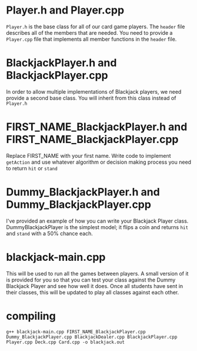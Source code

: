 # Player.h and Player.cpp

`Player.h` is the base class for all of our card game players. The `header` file describes all of the members that are needed. You need to provide a `Player.cpp` file that implements all member functions in the `header` file.

# BlackjackPlayer.h and BlackjackPlayer.cpp

In order to allow multiple implementations of Blackjack players, we need provide a second base class. You will inherit from this class instead of `Player.h`

# FIRST_NAME_BlackjackPlayer.h and FIRST_NAME_BlackjackPlayer.cpp

Replace FIRST_NAME with your first name. Write code to implement `getAction` and use whatever algorithm or decision making process you need to return `hit` or `stand`

# Dummy_BlackjackPlayer.h and Dummy_BlackjackPlayer.cpp

I've provided an example of how you can write your Blackjack Player class. DummyBlackjackPlayer is the simplest model; it flips a coin and returns `hit` and `stand` with a 50% chance each.

# blackjack-main.cpp

This will be used to run all the games between players. A small version of it is provided for you so that you can test your class against the Dummy Blackjack Player and see how well it does. Once all students have sent in their classes, this will be updated to play all classes against each other.

# compiling

`g++ blackjack-main.cpp FIRST_NAME_BlackjackPlayer.cpp Dummy_BlackjackPlayer.cpp BlackjackDealer.cpp BlackjackPlayer.cpp Player.cpp Deck.cpp Card.cpp -o blackjack.out`